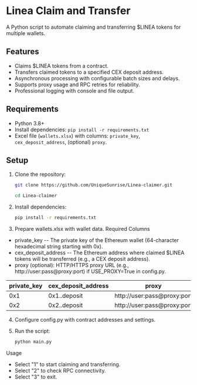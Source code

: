 # Linea Claim and Transfer

A Python script to automate claiming and transferring $LINEA tokens for multiple wallets.

## Features
- Claims $LINEA tokens from a contract.
- Transfers claimed tokens to a specified CEX deposit address.
- Asynchronous processing with configurable batch sizes and delays.
- Supports proxy usage and RPC retries for reliability.
- Professional logging with console and file output.

## Requirements
- Python 3.8+
- Install dependencies: `pip install -r requirements.txt`
- Excel file (`wallets.xlsx`) with columns: `private_key`, `cex_deposit_address`, (optional) `proxy`.

## Setup
1. Clone the repository:
   ```bash
   git clone https://github.com/UniqueSunrise/Linea-claimer.git
   ```
   ```bash
   cd Linea-claimer
   ```
2. Install dependencies:
    ```bash
    pip install -r requirements.txt
    ```
3. Prepare wallets.xlsx with wallet data. 
Required Columns
- private_key -- The private key of the Ethereum wallet (64-character hexadecimal string starting with 0x).
- cex_deposit_address -- The Ethereum address where claimed $LINEA tokens will be transferred (e.g., a CEX deposit address).
- proxy (optional): HTTP/HTTPS proxy URL (e.g., http://user:pass@proxy:port) if USE_PROXY=True in config.py.

| private_key | cex_deposit_address | proxy                        |
|-------------|---------------------|------------------------------|
| 0x1         |  0x1..deposit       | http://user:pass@proxy:port  |
| 0x2         |  0x2..deposit       | http://user:pass@proxy:port  |


4. Configure config.py with contract addresses and settings.

5. Run the script:
    ```bash
    python main.py
    ```

Usage
- Select "1" to start claiming and transferring.
- Select "2" to check RPC connectivity.
- Select "3" to exit.



